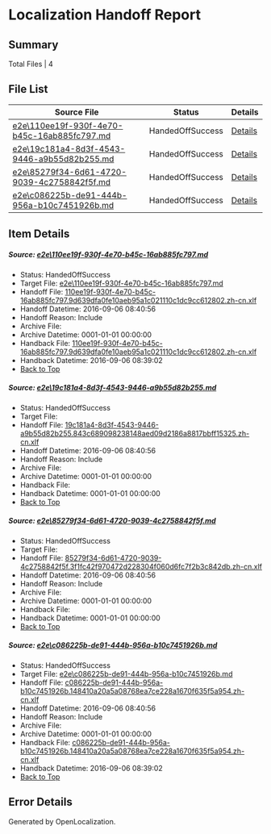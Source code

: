 # <a name='report-top'></a> Localization Handoff Report

## Summary
 Total Files | 4

## File List
 Source File | Status | Details 
 ----------- | ------ | ------- 
 [e2e\110ee19f-930f-4e70-b45c-16ab885fc797.md](https://github.com/OpenLocalizationTestOrg/ol-test0/blob/6bbe59e3137bda7925152250914f5dd084fd197b/e2e/110ee19f-930f-4e70-b45c-16ab885fc797.md) | HandedOffSuccess | [Details](#fc32d4053143637bb40ee4a284f16562ac8104fe1)
 [e2e\19c181a4-8d3f-4543-9446-a9b55d82b255.md](https://github.com/OpenLocalizationTestOrg/ol-test0/blob/38f67a944b7e29d37789d21a36152d4f355bbe82/e2e/19c181a4-8d3f-4543-9446-a9b55d82b255.md) | HandedOffSuccess | [Details](#7953a71107ead5ecd440a47c169738a2209bd1a12)
 [e2e\85279f34-6d61-4720-9039-4c2758842f5f.md](https://github.com/OpenLocalizationTestOrg/ol-test0/blob/38f67a944b7e29d37789d21a36152d4f355bbe82/e2e/85279f34-6d61-4720-9039-4c2758842f5f.md) | HandedOffSuccess | [Details](#fa01eec28d6a9a1b9fa85acff75445076261c5c14)
 [e2e\c086225b-de91-444b-956a-b10c7451926b.md](https://github.com/OpenLocalizationTestOrg/ol-test0/blob/6bbe59e3137bda7925152250914f5dd084fd197b/e2e/c086225b-de91-444b-956a-b10c7451926b.md) | HandedOffSuccess | [Details](#89ae997d9d302c59b204b2a4a8fd7d57733e089c6)

## Item Details
##### <a name='fc32d4053143637bb40ee4a284f16562ac8104fe1'></a> Source: [e2e\110ee19f-930f-4e70-b45c-16ab885fc797.md](https://github.com/OpenLocalizationTestOrg/ol-test0/blob/6bbe59e3137bda7925152250914f5dd084fd197b/e2e/110ee19f-930f-4e70-b45c-16ab885fc797.md)
* Status: HandedOffSuccess
* Target File: [e2e\110ee19f-930f-4e70-b45c-16ab885fc797.md](https://github.com/OpenLocalizationTestOrg/ol-test0-zhcn/blob/fb1b8da66c2dbcb529beb079baf30fba003534c2/e2e/110ee19f-930f-4e70-b45c-16ab885fc797.md)
* Handoff File: [110ee19f-930f-4e70-b45c-16ab885fc797.9d639dfa0fe10aeb95a1c021110c1dc9cc612802.zh-cn.xlf](https://github.com/OpenLocalizationTestOrg/ol-test0-handoff/blob/87aa73fd507ab72ab9299d7cca0baa89fd604172/ol-handoff/OpenLocalizationTestOrg/ol-test0-zhcn/ci/low/110ee19f-930f-4e70-b45c-16ab885fc797.9d639dfa0fe10aeb95a1c021110c1dc9cc612802.zh-cn.xlf)
* Handoff Datetime: 2016-09-06 08:40:56
* Handoff Reason: Include
* Archive File: 
* Archive Datetime: 0001-01-01 00:00:00
* Handback File: [110ee19f-930f-4e70-b45c-16ab885fc797.9d639dfa0fe10aeb95a1c021110c1dc9cc612802.zh-cn.xlf](https://github.com/OpenLocalizationTestOrg/ol-test0-handback/blob/eb5d99f6dc8358c3847bfe5834afa8be552c3e4f/ol-handback/OpenLocalizationTestOrg/ol-test0-zhcn/ci/high/110ee19f-930f-4e70-b45c-16ab885fc797.9d639dfa0fe10aeb95a1c021110c1dc9cc612802.zh-cn.xlf)
* Handback Datetime: 2016-09-06 08:39:02
* [Back to Top](#report-top)

##### <a name='7953a71107ead5ecd440a47c169738a2209bd1a12'></a> Source: [e2e\19c181a4-8d3f-4543-9446-a9b55d82b255.md](https://github.com/OpenLocalizationTestOrg/ol-test0/blob/38f67a944b7e29d37789d21a36152d4f355bbe82/e2e/19c181a4-8d3f-4543-9446-a9b55d82b255.md)
* Status: HandedOffSuccess
* Target File: 
* Handoff File: [19c181a4-8d3f-4543-9446-a9b55d82b255.843c689098238148aed09d2186a8817bbff15325.zh-cn.xlf](https://github.com/OpenLocalizationTestOrg/ol-test0-handoff/blob/87aa73fd507ab72ab9299d7cca0baa89fd604172/ol-handoff/OpenLocalizationTestOrg/ol-test0-zhcn/ci/low/19c181a4-8d3f-4543-9446-a9b55d82b255.843c689098238148aed09d2186a8817bbff15325.zh-cn.xlf)
* Handoff Datetime: 2016-09-06 08:40:56
* Handoff Reason: Include
* Archive File: 
* Archive Datetime: 0001-01-01 00:00:00
* Handback File: 
* Handback Datetime: 0001-01-01 00:00:00
* [Back to Top](#report-top)

##### <a name='fa01eec28d6a9a1b9fa85acff75445076261c5c14'></a> Source: [e2e\85279f34-6d61-4720-9039-4c2758842f5f.md](https://github.com/OpenLocalizationTestOrg/ol-test0/blob/38f67a944b7e29d37789d21a36152d4f355bbe82/e2e/85279f34-6d61-4720-9039-4c2758842f5f.md)
* Status: HandedOffSuccess
* Target File: 
* Handoff File: [85279f34-6d61-4720-9039-4c2758842f5f.3f1fc42f970472d228304f060d6fc7f2b3c842db.zh-cn.xlf](https://github.com/OpenLocalizationTestOrg/ol-test0-handoff/blob/87aa73fd507ab72ab9299d7cca0baa89fd604172/ol-handoff/OpenLocalizationTestOrg/ol-test0-zhcn/ci/low/85279f34-6d61-4720-9039-4c2758842f5f.3f1fc42f970472d228304f060d6fc7f2b3c842db.zh-cn.xlf)
* Handoff Datetime: 2016-09-06 08:40:56
* Handoff Reason: Include
* Archive File: 
* Archive Datetime: 0001-01-01 00:00:00
* Handback File: 
* Handback Datetime: 0001-01-01 00:00:00
* [Back to Top](#report-top)

##### <a name='89ae997d9d302c59b204b2a4a8fd7d57733e089c6'></a> Source: [e2e\c086225b-de91-444b-956a-b10c7451926b.md](https://github.com/OpenLocalizationTestOrg/ol-test0/blob/6bbe59e3137bda7925152250914f5dd084fd197b/e2e/c086225b-de91-444b-956a-b10c7451926b.md)
* Status: HandedOffSuccess
* Target File: [e2e\c086225b-de91-444b-956a-b10c7451926b.md](https://github.com/OpenLocalizationTestOrg/ol-test0-zhcn/blob/fb1b8da66c2dbcb529beb079baf30fba003534c2/e2e/c086225b-de91-444b-956a-b10c7451926b.md)
* Handoff File: [c086225b-de91-444b-956a-b10c7451926b.148410a20a5a08768ea7ce228a1670f635f5a954.zh-cn.xlf](https://github.com/OpenLocalizationTestOrg/ol-test0-handoff/blob/87aa73fd507ab72ab9299d7cca0baa89fd604172/ol-handoff/OpenLocalizationTestOrg/ol-test0-zhcn/ci/low/c086225b-de91-444b-956a-b10c7451926b.148410a20a5a08768ea7ce228a1670f635f5a954.zh-cn.xlf)
* Handoff Datetime: 2016-09-06 08:40:56
* Handoff Reason: Include
* Archive File: 
* Archive Datetime: 0001-01-01 00:00:00
* Handback File: [c086225b-de91-444b-956a-b10c7451926b.148410a20a5a08768ea7ce228a1670f635f5a954.zh-cn.xlf](https://github.com/OpenLocalizationTestOrg/ol-test0-handback/blob/eb5d99f6dc8358c3847bfe5834afa8be552c3e4f/ol-handback/OpenLocalizationTestOrg/ol-test0-zhcn/ci/high/c086225b-de91-444b-956a-b10c7451926b.148410a20a5a08768ea7ce228a1670f635f5a954.zh-cn.xlf)
* Handback Datetime: 2016-09-06 08:39:02
* [Back to Top](#report-top)


## Error Details

Generated by OpenLocalization.
